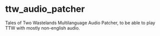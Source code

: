 # ttw_audio_patcher
Tales of Two Wastelands Multilanguage Audio Patcher, to be able to play TTW with mostly non-english audio.
